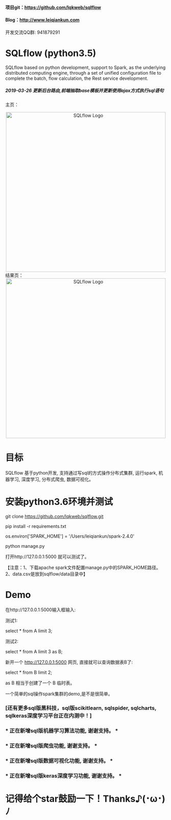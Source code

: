 #### 项目git：https://github.com/lqkweb/sqlflow
#### Blog：http://www.leiqiankun.com

开发交流QQ群: 941879291

# SQLflow (python3.5)
SQLflow based on python development, support to Spark, as the underlying distributed computing engine, through a set of unified configuration file to complete the batch, flow calculation, the Rest service development.
##### 2019-03-26 更新后台路由,前端抽取base模板并更新使用ajax方式执行sql语句
主页：
<div align="center">
<a href="https://buglib.tech/" target="_blank">
<img src="https://upload-images.jianshu.io/upload_images/11023671-f9f8887c69961f55.png" alt="SQLflow Logo" width="500px"></img>
</a>
</div>
结果页：
<div align="center">
<a href="https://buglib.tech/" target="_blank">
<img src="https://upload-images.jianshu.io/upload_images/11023671-c87720c918357b4d.png" alt="SQLflow Logo" width="500px"></img>
</a>
</div>

# 目标
SQLflow 基于python开发, 支持通过写sql的方式操作分布式集群, 运行spark, 机器学习, 深度学习, 分布式爬虫, 数据可视化。

# 安装python3.6环境并测试

git clone https://github.com/lqkweb/sqlflow.git

pip install -r requirements.txt


os.environ['SPARK_HOME'] = '/Users/leiqiankun/spark-2.4.0'

python manage.py

打开http://127.0.0.1:5000 就可以测试了。

【注意：1、下载apache spark文件配置manage.py中的SPARK_HOME路径。2、data.csv是放到sqlflow/data目录中】

# Demo

在http://127.0.0.1:5000输入框输入:

测试1:

select * from A limit 3;

测试2:

select * from A limit 3 as B;

新开一个 http://127.0.0.1:5000 网页, 直接就可以查询数据表B了:

select * from B limit 2;

as B 相当于创建了一个 B 临时表。

一个简单的sql操作spark集群的demo,是不是很简单。

### [还有更多sql版黑科技，sql版scikitlearn, sqlspider, sqlcharts, sqlkeras深度学习平台正在内测中！]

### * 正在新增sql版机器学习算法功能, 谢谢支持。 *
### * 正在新增sql版爬虫功能, 谢谢支持。 *
### * 正在新增sql版数据可视化功能, 谢谢支持。 *
### * 正在新增sql版keras深度学习功能, 谢谢支持。 *


# 记得给个star鼓励一下！Thanks♪(･ω･)ﾉ